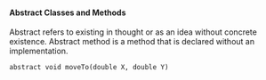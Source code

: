 #### Abstract Classes and Methods

Abstract refers to existing in thought or as an idea without concrete existence. Abstract method is a method that is declared without an implementation.

    abstract void moveTo(double X, double Y)

